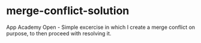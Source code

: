 # merge-conflict-solution
App Academy Open - Simple excercise in which I create a merge conflict on purpose, to then proceed with resolving it.
